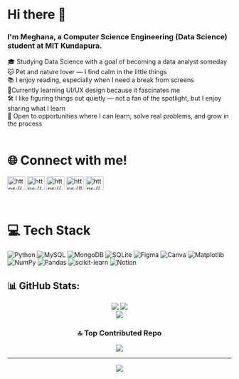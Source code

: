 # Hi there 👋
### I'm Meghana, a Computer Science Engineering (Data Science) student at MIT Kundapura.<br>
🎓 Studying Data Science with a goal of becoming a data analyst someday<br>🐱 Pet and nature lover — I find calm in the little things  <br>📚 I enjoy reading, especially when I need a break from screens  <br>🎨Currently learning UI/UX design because it fascinates me    <br>🛠️ I like figuring things out quietly — not a fan of the spotlight, but I enjoy sharing what I learn  <br>🚀 Open to opportunities where I can learn, solve real problems, and grow in the process  <br><br>


# 🌐 Connect with me!
<p align="left">
<a href="https://linkedin.com/in/https://www.linkedin.com/in/meghana-24ab57253/" target="blank"><img align="center" src="https://raw.githubusercontent.com/rahuldkjain/github-profile-readme-generator/master/src/images/icons/Social/linked-in-alt.svg" alt="https://www.linkedin.com/in/meghana-24ab57253/" height="30" width="40" /></a>
<a href="https://kaggle.com/https://www.kaggle.com/meghana3004" target="blank"><img align="center" src="https://raw.githubusercontent.com/rahuldkjain/github-profile-readme-generator/master/src/images/icons/Social/kaggle.svg" alt="https://www.kaggle.com/meghana3004" height="30" width="40" /></a>
<a href="https://www.hackerrank.com/https://www.hackerrank.com/dashboard" target="blank"><img align="center" src="https://raw.githubusercontent.com/rahuldkjain/github-profile-readme-generator/master/src/images/icons/Social/hackerrank.svg" alt="https://www.hackerrank.com/dashboard" height="30" width="40" /></a>
<a href="https://www.leetcode.com/https://leetcode.com/u/meghanaot7/" target="blank"><img align="center" src="https://raw.githubusercontent.com/rahuldkjain/github-profile-readme-generator/master/src/images/icons/Social/leet-code.svg" alt="https://leetcode.com/u/meghanaot7/" height="30" width="40" /></a>
<a href="https://auth.geeksforgeeks.org/user/https://www.geeksforgeeks.org/user/meghanyz8t/?_gl=1*m40qda*_up*mq..*_gs*mq..&gclid=cj0kcqjwss3dbhc3arisaldgyxoy0wmipcmmb90p8nfl8ezwtihdncqd-bkzwg6wmvq_i9v4jcbxrioaan_pealw_wcb" target="blank"><img align="center" src="https://raw.githubusercontent.com/rahuldkjain/github-profile-readme-generator/master/src/images/icons/Social/geeks-for-geeks.svg" alt="https://www.geeksforgeeks.org/user/meghanyz8t/?_gl=1*m40qda*_up*mq..*_gs*mq..&gclid=cj0kcqjwss3dbhc3arisaldgyxoy0wmipcmmb90p8nfl8ezwtihdncqd-bkzwg6wmvq_i9v4jcbxrioaan_pealw_wcb" height="30" width="40" /></a>
</p><br>

# 💻 Tech Stack
![Python](https://img.shields.io/badge/python-3670A0?style=for-the-badge&logo=python&logoColor=ffdd54) ![MySQL](https://img.shields.io/badge/mysql-4479A1.svg?style=for-the-badge&logo=mysql&logoColor=white) ![MongoDB](https://img.shields.io/badge/MongoDB-%234ea94b.svg?style=for-the-badge&logo=mongodb&logoColor=white) ![SQLite](https://img.shields.io/badge/sqlite-%2307405e.svg?style=for-the-badge&logo=sqlite&logoColor=white) ![Figma](https://img.shields.io/badge/figma-%23F24E1E.svg?style=for-the-badge&logo=figma&logoColor=white) ![Canva](https://img.shields.io/badge/Canva-%2300C4CC.svg?style=for-the-badge&logo=Canva&logoColor=white) ![Matplotlib](https://img.shields.io/badge/Matplotlib-%23ffffff.svg?style=for-the-badge&logo=Matplotlib&logoColor=black) ![NumPy](https://img.shields.io/badge/numpy-%23013243.svg?style=for-the-badge&logo=numpy&logoColor=white) ![Pandas](https://img.shields.io/badge/pandas-%23150458.svg?style=for-the-badge&logo=pandas&logoColor=white) ![scikit-learn](https://img.shields.io/badge/scikit--learn-%23F7931E.svg?style=for-the-badge&logo=scikit-learn&logoColor=white) ![Notion](https://img.shields.io/badge/Notion-%23000000.svg?style=for-the-badge&logo=notion&logoColor=white)
## 📊 GitHub Stats:
<div align="center">
  <img src="https://github-readme-stats.vercel.app/api?username=Meghana130613&theme=gruvbox&hide_border=false&include_all_commits=false&count_private=false" />
  <img src="https://nirzak-streak-stats.vercel.app/?user=Meghana130613&theme=gruvbox&hide_border=false" />  
  <br/>
  <img src="https://github-readme-stats.vercel.app/api/top-langs/?username=Meghana130613&theme=gruvbox&hide_border=false&include_all_commits=false&count_private=false&layout=compact" />



### 🔝 Top Contributed Repo
![](https://github-contributor-stats.vercel.app/api?username=Meghana130613&limit=5&theme=onedark&combine_all_yearly_contributions=true)

---
[![](https://visitcount.itsvg.in/api?id=Meghana130613&icon=0&color=3)](https://visitcount.itsvg.in)
</div>

